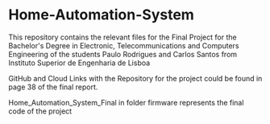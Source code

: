 # Home-Automation-System
This repository contains the relevant files for the Final Project for the Bachelor's Degree in Electronic, Telecommunications and Computers Engineering of the students Paulo Rodrigues and Carlos Santos from Instituto Superior de Engenharia de Lisboa

GitHub and Cloud Links with the Repository for the project could be found in page 38 of the final report.

Home_Automation_System_Final in folder firmware represents the final code of the project
